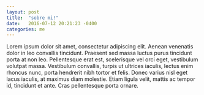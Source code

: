 ```yaml
---
layout: post
title:  "sobre mi!"
date:   2016-07-12 20:21:23 -0400
categories: me
---
```

Lorem ipsum dolor sit amet, consectetur adipiscing elit. Aenean venenatis dolor in leo convallis tincidunt. Praesent sed massa luctus purus tincidunt porta at non leo. Pellentesque erat est, scelerisque vel orci eget, vestibulum volutpat massa. Vestibulum convallis, turpis ut ultrices iaculis, lectus enim rhoncus nunc, porta hendrerit nibh tortor et felis. Donec varius nisl eget lacus iaculis, at maximus diam molestie. Etiam ligula velit, mattis ac tempor id, tincidunt et ante. Cras pellentesque porta ornare.

